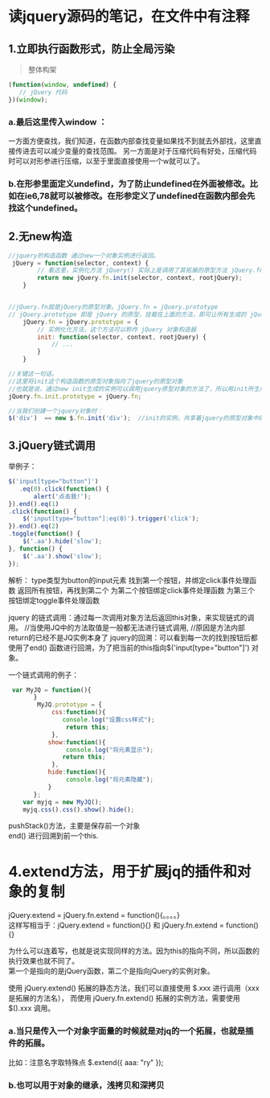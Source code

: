 # 读jquery源码的笔记，在文件中有注释
## 1.立即执行函数形式，防止全局污染
> 整体构架
```js
(function(window, undefined) {
   // jQuery 代码
})(window);
```
### a.最后这里传入window ：
一方面方便查找，我们知道，在函数内部查找变量如果找不到就去外部找，这里直接传进去可以减少变量的查找范围。
另一方面是对于压缩代码有好处，压缩代码时可以对形参进行压缩，以至于里面直接使用一个w就可以了。
### b.在形参里面定义undefind，为了防止undefined在外面被修改。比如在ie6,78就可以被修改。在形参定义了undefined在函数内部会先找这个undefined。


## 2.无new构造
```js
//jquery的构造函数 通过new一个对象实例进行返回。
 jQuery = function(selector, context) {
        // 看这里，实例化方法 jQuery() 实际上是调用了其拓展的原型方法 jQuery.fn.init
        return new jQuery.fn.init(selector, context, rootjQuery);
    }


//jQuery.fn就是jQuery的原型对象。jQuery.fn = jQuery.prototype 
// jQuery.prototype 即是 jQuery 的原型，挂载在上面的方法，即可让所有生成的 jQuery 对象使用
    jQuery.fn = jQuery.prototype = {
        // 实例化化方法，这个方法可以称作 jQuery 对象构造器
        init: function(selector, context, rootjQuery) {
            // ...
        }
    }

//关键这一句话。
//这里将init这个构造函数的原型对象指向了jquery的原型对象
//也就是说，通过new init生成的实例可以调用jquery原型对象的方法了，所以用init所生成的实例相当于jquery的实例。
jQuery.fn.init.prototype = jQuery.fn;

//当我们创建一个jquery对象时：
$('div')  == new $.fn.init('div');  //init的实例，共享着jquery的原型对象中的方法。

```
## 3.jQuery链式调用
举例子：  
```js
$('input[type="button"]')  
   .eq(0).click(function() {  
       alert('点击我!');  
}).end().eq(1)  
.click(function() {  
    $('input[type="button"]:eq(0)').trigger('click');  
}).end().eq(2)  
.toggle(function() {  
    $('.aa').hide('slow');  
}, function() {  
    $('.aa').show('slow');  
});  
```

解析：
type类型为button的input元素
找到第一个按钮，并绑定click事件处理函数
返回所有按钮，再找到第二个
为第二个按钮绑定click事件处理函数
为第三个按钮绑定toggle事件处理函数

jquery 的链式调用：通过每一次调用对象方法后返回this对象，来实现链式的调用。
//当使用JQ中的方法取值是一般都无法进行链式调用,
//原因是方法内部return的已经不是JQ实例本身了
jquery的回溯：可以看到每一次的找到按钮后都使用了end() 函数进行回溯，为了把当前的this指向$('input[type="button"]') 对象。


一个链式调用的例子：
```js
 var MyJQ = function(){
       }
        MyJQ.prototype = {
            css:function(){
               console.log("设置css样式");
                return this;
            },
           show:function(){
                console.log("将元素显示");
               return this;
            },
           hide:function(){
                console.log("将元素隐藏");
           }
       };
    var myjq = new MyJQ();
    myjq.css().css().show().hide();

```
pushStack()方法，主要是保存前一个对象  
end() 进行回溯到前一个this.



# 4.extend方法，用于扩展jq的插件和对象的复制
jQuery.extend = jQuery.fn.extend = function(){。。。。}  
这样写相当于：jQuery.extend = function(){}    和 jQuery.fn.extend = function(){}
 
为什么可以连着写，也就是说实现同样的方法。因为this的指向不同，所以函数的执行效果也就不同了。  
第一个是指向的是jQuery函数，第二个是指向jQuery的实例对象。  

使用 jQuery.extend() 拓展的静态方法，我们可以直接使用 $.xxx 进行调用（xxx是拓展的方法名），
而使用 jQuery.fn.extend() 拓展的实例方法，需要使用 $().xxx 调用。  


### a.当只是传入一个对象字面量的时候就是对jq的一个拓展，也就是插件的拓展。
比如：注意名字取特殊点
$.extend({
aaa: "ry"
});

### b.也可以用于对象的继承，浅拷贝和深拷贝